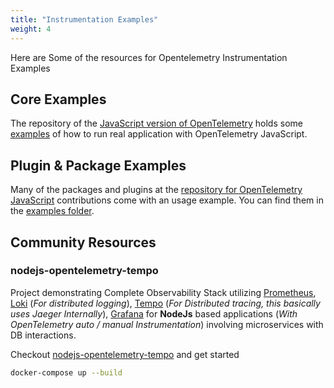 ```yaml
---
title: "Instrumentation Examples"
weight: 4
---
```


Here are Some of the resources for Opentelemetry Instrumentation Examples

## Core Examples

The repository of the [JavaScript version of OpenTelemetry](https://github.com/open-telemetry/opentelemetry-js) holds some
[examples](https://github.com/open-telemetry/opentelemetry-js/tree/main/examples) of how to run real application with OpenTelemetry JavaScript.

## Plugin & Package Examples

Many of the packages and plugins at the [repository for OpenTelemetry JavaScript](https://github.com/open-telemetry/opentelemetry-js-contrib/)
contributions come with an usage example. You can find them in the [examples folder](https://github.com/open-telemetry/opentelemetry-js-contrib/tree/main/examples).

## Community Resources

### nodejs-opentelemetry-tempo

Project demonstrating Complete Observability Stack utilizing [Prometheus](https://prometheus.io/), [Loki](https://grafana.com/oss/loki/) (_For distributed logging_), [Tempo](https://grafana.com/oss/tempo/) (_For Distributed tracing, this basically uses Jaeger Internally_), [Grafana](https://grafana.com/grafana/) for **NodeJs** based applications (_With OpenTelemetry auto / manual Instrumentation_) involving microservices with DB interactions.

Checkout [nodejs-opentelemetry-tempo](https://github.com/mnadeem/nodejs-opentelemetry-tempo) and get started

```bash
docker-compose up --build
```
